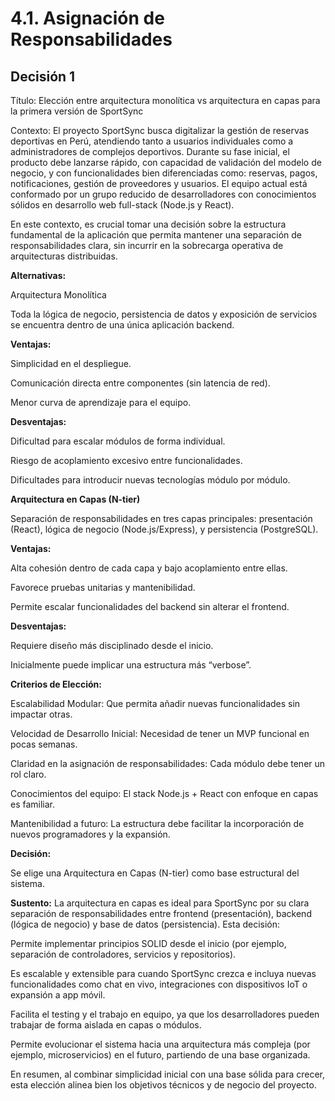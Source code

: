 # 4.1. Asignación de Responsabilidades


## Decisión 1

Título:
Elección entre arquitectura monolítica vs arquitectura en capas para la primera versión de SportSync

Contexto:
El proyecto SportSync busca digitalizar la gestión de reservas deportivas en Perú, atendiendo tanto a usuarios individuales como a administradores de complejos deportivos. Durante su fase inicial, el producto debe lanzarse rápido, con capacidad de validación del modelo de negocio, y con funcionalidades bien diferenciadas como: reservas, pagos, notificaciones, gestión de proveedores y usuarios. El equipo actual está conformado por un grupo reducido de desarrolladores con conocimientos sólidos en desarrollo web full-stack (Node.js y React).

En este contexto, es crucial tomar una decisión sobre la estructura fundamental de la aplicación que permita mantener una separación de responsabilidades clara, sin incurrir en la sobrecarga operativa de arquitecturas distribuidas.

**Alternativas:**

Arquitectura Monolítica

Toda la lógica de negocio, persistencia de datos y exposición de servicios se encuentra dentro de una única aplicación backend.

**Ventajas:**

Simplicidad en el despliegue.

Comunicación directa entre componentes (sin latencia de red).

Menor curva de aprendizaje para el equipo.

**Desventajas:**

Dificultad para escalar módulos de forma individual.

Riesgo de acoplamiento excesivo entre funcionalidades.

Dificultades para introducir nuevas tecnologías módulo por módulo.

**Arquitectura en Capas (N-tier)**

Separación de responsabilidades en tres capas principales: presentación (React), lógica de negocio (Node.js/Express), y persistencia (PostgreSQL).

**Ventajas:**

Alta cohesión dentro de cada capa y bajo acoplamiento entre ellas.

Favorece pruebas unitarias y mantenibilidad.

Permite escalar funcionalidades del backend sin alterar el frontend.

**Desventajas:**

Requiere diseño más disciplinado desde el inicio.

Inicialmente puede implicar una estructura más “verbose”.

**Criterios de Elección:**

Escalabilidad Modular: Que permita añadir nuevas funcionalidades sin impactar otras.

Velocidad de Desarrollo Inicial: Necesidad de tener un MVP funcional en pocas semanas.

Claridad en la asignación de responsabilidades: Cada módulo debe tener un rol claro.

Conocimientos del equipo: El stack Node.js + React con enfoque en capas es familiar.

Mantenibilidad a futuro: La estructura debe facilitar la incorporación de nuevos programadores y la expansión.

**Decisión:**

Se elige una Arquitectura en Capas (N-tier) como base estructural del sistema.

**Sustento:**
La arquitectura en capas es ideal para SportSync por su clara separación de responsabilidades entre frontend (presentación), backend (lógica de negocio) y base de datos (persistencia). Esta decisión:

Permite implementar principios SOLID desde el inicio (por ejemplo, separación de controladores, servicios y repositorios).

Es escalable y extensible para cuando SportSync crezca e incluya nuevas funcionalidades como chat en vivo, integraciones con dispositivos IoT o expansión a app móvil.

Facilita el testing y el trabajo en equipo, ya que los desarrolladores pueden trabajar de forma aislada en capas o módulos.

Permite evolucionar el sistema hacia una arquitectura más compleja (por ejemplo, microservicios) en el futuro, partiendo de una base organizada.

En resumen, al combinar simplicidad inicial con una base sólida para crecer, esta elección alinea bien los objetivos técnicos y de negocio del proyecto.




